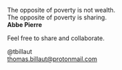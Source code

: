 The opposite of poverty is not wealth.<br>
The opposite of poverty is sharing. <br>
__Abbe Pierre__


Feel free to share and collaborate.


@tbillaut<br>
thomas.billaut@protonmail.com
